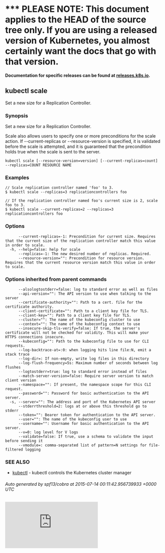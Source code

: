 <!-- BEGIN MUNGE: UNVERSIONED_WARNING -->

<!-- BEGIN STRIP_FOR_RELEASE -->

<h1>*** PLEASE NOTE: This document applies to the HEAD of the source
tree only. If you are using a released version of Kubernetes, you almost
certainly want the docs that go with that version.</h1>

<strong>Documentation for specific releases can be found at
[releases.k8s.io](http://releases.k8s.io).</strong>

<!-- END STRIP_FOR_RELEASE -->

<!-- END MUNGE: UNVERSIONED_WARNING -->
## kubectl scale

Set a new size for a Replication Controller.

### Synopsis


Set a new size for a Replication Controller.

Scale also allows users to specify one or more preconditions for the scale action.
If --current-replicas or --resource-version is specified, it is validated before the
scale is attempted, and it is guaranteed that the precondition holds true when the
scale is sent to the server.

```
kubectl scale [--resource-version=version] [--current-replicas=count] --replicas=COUNT RESOURCE NAME
```

### Examples

```
// Scale replication controller named 'foo' to 3.
$ kubectl scale --replicas=3 replicationcontrollers foo

// If the replication controller named foo's current size is 2, scale foo to 3.
$ kubectl scale --current-replicas=2 --replicas=3 replicationcontrollers foo
```

### Options

```
      --current-replicas=-1: Precondition for current size. Requires that the current size of the replication controller match this value in order to scale.
  -h, --help=false: help for scale
      --replicas=-1: The new desired number of replicas. Required.
      --resource-version="": Precondition for resource version. Requires that the current resource version match this value in order to scale.
```

### Options inherited from parent commands

```
      --alsologtostderr=false: log to standard error as well as files
      --api-version="": The API version to use when talking to the server
      --certificate-authority="": Path to a cert. file for the certificate authority.
      --client-certificate="": Path to a client key file for TLS.
      --client-key="": Path to a client key file for TLS.
      --cluster="": The name of the kubeconfig cluster to use
      --context="": The name of the kubeconfig context to use
      --insecure-skip-tls-verify=false: If true, the server's certificate will not be checked for validity. This will make your HTTPS connections insecure.
      --kubeconfig="": Path to the kubeconfig file to use for CLI requests.
      --log-backtrace-at=:0: when logging hits line file:N, emit a stack trace
      --log-dir=: If non-empty, write log files in this directory
      --log-flush-frequency=5s: Maximum number of seconds between log flushes
      --logtostderr=true: log to standard error instead of files
      --match-server-version=false: Require server version to match client version
      --namespace="": If present, the namespace scope for this CLI request.
      --password="": Password for basic authentication to the API server.
  -s, --server="": The address and port of the Kubernetes API server
      --stderrthreshold=2: logs at or above this threshold go to stderr
      --token="": Bearer token for authentication to the API server.
      --user="": The name of the kubeconfig user to use
      --username="": Username for basic authentication to the API server.
      --v=0: log level for V logs
      --validate=false: If true, use a schema to validate the input before sending it
      --vmodule=: comma-separated list of pattern=N settings for file-filtered logging
```

### SEE ALSO
* [kubectl](kubectl.md)	 - kubectl controls the Kubernetes cluster manager

###### Auto generated by spf13/cobra at 2015-07-14 00:11:42.956739933 +0000 UTC


<!-- BEGIN MUNGE: GENERATED_ANALYTICS -->
[![Analytics](https://kubernetes-site.appspot.com/UA-36037335-10/GitHub/docs/user-guide/kubectl/kubectl_scale.md?pixel)]()
<!-- END MUNGE: GENERATED_ANALYTICS -->
